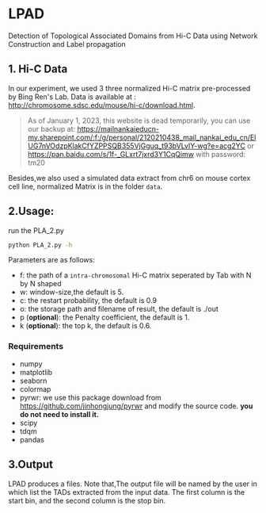 # LPAD
Detection of Topological Associated Domains from Hi-C Data using Network Construction and Label propagation

## 1. Hi-C Data 

In our experiment, we used 3 three normalized Hi-C matrix pre-processed by Bing Ren's Lab. Data is available at : http://chromosome.sdsc.edu/mouse/hi-c/download.html.
> As of January 1, 2023, this website is dead temporarily, you can use our backup at: https://mailnankaieducn-my.sharepoint.com/:f:/g/personal/2120210438_mail_nankai_edu_cn/ElUG7nVOdzpKlakCfYZPPSQB355VjGguq_t93bVLvlY-wg?e=acg2YC or 
https://pan.baidu.com/s/1f-_GLxrt7jxrd3Y1CqQimw with password: tm20 

Besides,we also used a simulated data extract from chr6 on mouse cortex cell line, normalized Matrix is in the folder  `data`.

## 2.Usage:

run the PLA_2.py

```sh
python PLA_2.py -h
```

Parameters are as follows:

 * f: the path of a `intra-chromosomal` Hi-C matrix seperated by Tab with N by N shaped
 * w: window-size,the default is 5.
 * c: the restart probability, the default is 0.9
 * o: the storage path and filename of result, the default is ./out
 * p (<b>optional</b>): the Penalty coefficient, the default is 1.
 * k (<b>optional</b>): the top k, the default is 0.6.

### Requirements
 * numpy
 * matplotlib
 * seaborn
 * colormap
 * pyrwr: we use this package download from https://github.com/jinhongjung/pyrwr and modify the source code. <b>you do not need to install it.</b>
 * scipy
 * tdqm
 * pandas

 ## 3.Output

LPAD produces a files. Note that,The output file will be named by the user in which list the TADs extracted from the input data. The first column is the start bin, and the second column is the stop bin.
